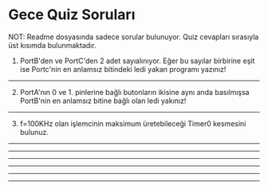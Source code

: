 # Gece Quiz Soruları

NOT: Readme dosyasında sadece sorular bulunuyor. Quiz cevapları sırasıyla üst kısımda bulunmaktadır.

1) PortB'den ve PortC'den 2 adet sayıalınıyor. Eğer bu sayılar birbirine eşit ise Portc'nin en anlamsız bitindeki ledi yakan programı yazınız!
------------------------------------------------------
2) PortA'nın 0 ve 1. pinlerine bağlı butonların ikisine aynı anda basılmışsa PortB'nin en anlamsız bitine bağlı olan ledi yakınız!
------------------------------------------------------
3) f=100KHz olan işlemcinin maksimum üretebileceği Timer0 kesmesini bulunuz. 
------------------------------------------------------

------------------------------------------------------

------------------------------------------------------

------------------------------------------------------

------------------------------------------------------

------------------------------------------------------

